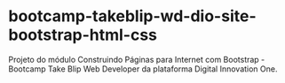 # bootcamp-takeblip-wd-dio-site-bootstrap-html-css
Projeto do módulo Construindo Páginas para Internet com Bootstrap - Bootcamp Take Blip Web Developer da plataforma Digital Innovation One.
